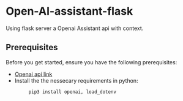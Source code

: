 # Open-AI-assistant-flask
Using flask server a Openai Assistant api with context.

## Prerequisites

Before you get started, ensure you have the following prerequisites:
- [Openai api link](https://platform.openai.com/api-keys)
- Install the the nessecary requirements in python:
   ```bash
        pip3 install openai, load_dotenv
